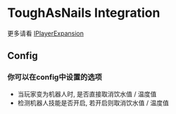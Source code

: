 # ToughAsNails Integration

更多请看 [IPlayerExpansion](https://github.com/ikexing-cn/RandomTweaker/blob/1.12/wiki/zh_cn/IPlayerExpansion.md)

## Config

### 你可以在config中设置的选项

* 当玩家变为机器人时, 是否直接取消饮水值 / 温度值
* 检测机器人技能是否开启, 若开启则取消饮水值 / 温度值
